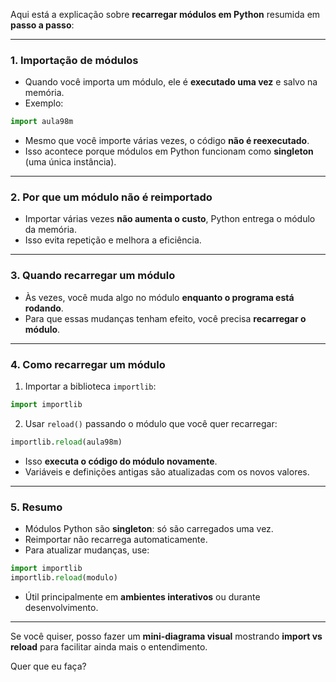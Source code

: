 Aqui está a explicação sobre **recarregar módulos em Python** resumida em **passo a passo**:

---

### 1. **Importação de módulos**

* Quando você importa um módulo, ele é **executado uma vez** e salvo na memória.
* Exemplo:

```python
import aula98m
```

* Mesmo que você importe várias vezes, o código **não é reexecutado**.
* Isso acontece porque módulos em Python funcionam como **singleton** (uma única instância).

---

### 2. **Por que um módulo não é reimportado**

* Importar várias vezes **não aumenta o custo**, Python entrega o módulo da memória.
* Isso evita repetição e melhora a eficiência.

---

### 3. **Quando recarregar um módulo**

* Às vezes, você muda algo no módulo **enquanto o programa está rodando**.
* Para que essas mudanças tenham efeito, você precisa **recarregar o módulo**.

---

### 4. **Como recarregar um módulo**

1. Importar a biblioteca `importlib`:

```python
import importlib
```

2. Usar `reload()` passando o módulo que você quer recarregar:

```python
importlib.reload(aula98m)
```

* Isso **executa o código do módulo novamente**.
* Variáveis e definições antigas são atualizadas com os novos valores.

---

### 5. **Resumo**

* Módulos Python são **singleton**: só são carregados uma vez.
* Reimportar não recarrega automaticamente.
* Para atualizar mudanças, use:

```python
import importlib
importlib.reload(modulo)
```

* Útil principalmente em **ambientes interativos** ou durante desenvolvimento.

---

Se você quiser, posso fazer um **mini-diagrama visual** mostrando **import vs reload** para facilitar ainda mais o entendimento.

Quer que eu faça?
